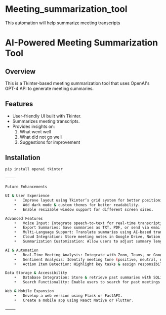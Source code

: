# Meeting_summarization_tool
This automation will help summarize meeting transcripts
# AI-Powered Meeting Summarization Tool

## Overview
This is a Tkinter-based meeting summarization tool that uses OpenAI's GPT-4 API to generate meeting summaries.

## Features
- User-friendly UI built with Tkinter.
- Summarizes meeting transcripts.
- Provides insights on:
  1. What went well
  2. What did not go well
  3. Suggestions for improvement

## Installation
```sh
pip install openai tkinter

⸻

Future Enhancements

UI & User Experience
	•	Improve layout using Tkinter’s grid system for better positioning.
	•	Add dark mode & custom themes for better readability.
	•	Enable resizable window support for different screen sizes.

Advanced Features
	•	Voice Input: Integrate speech-to-text for real-time transcription.
	•	Export Summaries: Save summaries as TXT, PDF, or send via email.
	•	Multi-Language Support: Translate summaries using AI-based translation.
	•	Cloud Integration: Store meeting notes in Google Drive, Notion, or Evernote.
	•	Summarization Customization: Allow users to adjust summary length and focus.

AI & Automation
	•	Real-Time Meeting Analysis: Integrate with Zoom, Teams, or Google Meet.
	•	Sentiment Analysis: Identify meeting tone (positive, neutral, negative).
	•	Action Item Detection: Highlight key tasks & assign responsibilities.

Data Storage & Accessibility
	•	Database Integration: Store & retrieve past summaries with SQLite or Firebase.
	•	Search Functionality: Enable users to search for past meetings.

Web & Mobile Expansion
	•	Develop a web version using Flask or FastAPI.
	•	Create a mobile app using React Native or Flutter.

⸻

